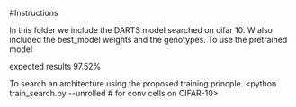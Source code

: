 #Instructions

In this folder we include the DARTS model searched on cifar 10.
W also included the best_model weights and the genotypes.
 To use the pretrained model 

expected results 97.52%

To search an architecture using the proposed training princple.
<python train_search.py --unrolled     # for conv cells on CIFAR-10>
